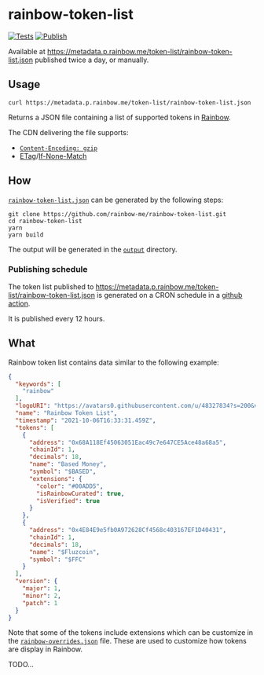 # rainbow-token-list

[![Tests](https://github.com/rainbow-me/rainbow-token-list/actions/workflows/tests.yml/badge.svg)](https://github.com/rainbow-me/rainbow-token-list/actions/workflows/tests.yml)
[![Publish](https://github.com/rainbow-me/rainbow-token-list/actions/workflows/publish.yml/badge.svg)](https://github.com/rainbow-me/rainbow-token-list/actions/workflows/publish.yml)

Available at https://metadata.p.rainbow.me/token-list/rainbow-token-list.json published twice a day, or manually.

## Usage

```console
curl https://metadata.p.rainbow.me/token-list/rainbow-token-list.json
```

Returns a JSON file containing a list of supported tokens in [Rainbow](https://github.com/rainbow-me/rainbow).

The CDN delivering the file supports:

- [`Content-Encoding: gzip`]()
- [ETag](https://developer.mozilla.org/en-US/docs/Web/HTTP/Headers/ETag)/[If-None-Match](https://developer.mozilla.org/en-US/docs/Web/HTTP/Headers/If-None-Match)

## How

[`rainbow-token-list.json`](./output/rainbow-token-list.json) can be generated by the following steps:

```console
git clone https://github.com/rainbow-me/rainbow-token-list.git
cd rainbow-token-list
yarn
yarn build
```

The output will be generated in the [`output`](./output/) directory.

### Publishing schedule

The token list published to https://metadata.p.rainbow.me/token-list/rainbow-token-list.json is generated on a CRON schedule in a [github action](./.github/workflows/publish.yml).

It is published every 12 hours.

## What

Rainbow token list contains data similar to the following example:

```json
{
  "keywords": [
    "rainbow"
  ],
  "logoURI": "https://avatars0.githubusercontent.com/u/48327834?s=200&v=4",
  "name": "Rainbow Token List",
  "timestamp": "2021-10-06T16:33:31.459Z",
  "tokens": [
    {
      "address": "0x68A118Ef45063051Eac49c7e647CE5Ace48a68a5",
      "chainId": 1,
      "decimals": 18,
      "name": "Based Money",
      "symbol": "$BASED",
      "extensions": {
        "color": "#00ADD5",
        "isRainbowCurated": true,
        "isVerified": true
      }
    },
    {
      "address": "0x4E84E9e5fb0A972628Cf4568c403167EF1D40431",
      "chainId": 1,
      "decimals": 18,
      "name": "$Fluzcoin",
      "symbol": "$FFC"
    }
  ],
  "version": {
    "major": 1,
    "minor": 2,
    "patch": 1
  }
}
```

Note that some of the tokens include extensions which can be customize in the [`rainbow-overrides.json`](./rainbow-overrides.json) file.  These are used to customize how tokens are display in Rainbow.


TODO...
